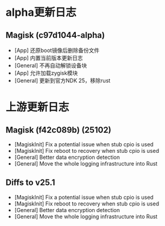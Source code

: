# alpha更新日志

## Magisk (c97d1044-alpha)
- [App] 还原boot镜像后删除备份文件
- [App] 内置当前版本更新日志
- [General] 不再自动解锁设备块
- [App] 允许加载zygisk模块
- [General] 更新到官方NDK 25，移除rust


# 上游更新日志

## Magisk (f42c089b) (25102)

- [MagiskInit] Fix a potential issue when stub cpio is used
- [MagiskInit] Fix reboot to recovery when stub cpio is used
- [General] Better data encryption detection
- [General] Move the whole logging infrastructure into Rust

## Diffs to v25.1

- [MagiskInit] Fix a potential issue when stub cpio is used
- [MagiskInit] Fix reboot to recovery when stub cpio is used
- [General] Better data encryption detection
- [General] Move the whole logging infrastructure into Rust
